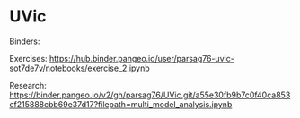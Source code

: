# UVic

Binders:

Exercises:
https://hub.binder.pangeo.io/user/parsag76-uvic-sot7de7v/notebooks/exercise_2.ipynb

Research:
https://binder.pangeo.io/v2/gh/parsag76/UVic.git/a55e30fb9b7c0f40ca853cf215888cbb69e37d17?filepath=multi_model_analysis.ipynb




